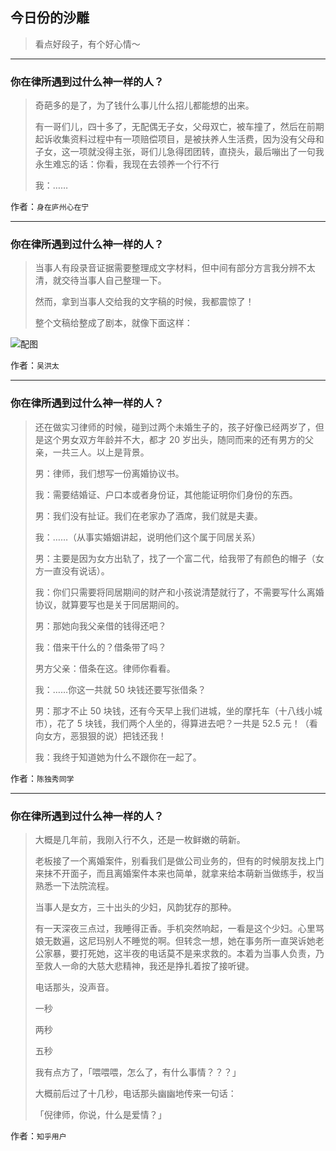 ## 今日份的沙雕

> 看点好段子，有个好心情～


 
---

### 你在律所遇到过什么神一样的人？

> 奇葩多的是了，为了钱什么事儿什么招儿都能想的出来。
> 
> 有一哥们儿，四十多了，无配偶无子女，父母双亡，被车撞了，然后在前期起诉收集资料过程中有一项赔偿项目，是被扶养人生活费，因为没有父母和子女，这一项就没得主张，哥们儿急得团团转，直挠头，最后嘣出了一句我永生难忘的话：你看，我现在去领养一个行不行
> 
> 我：……


作者：`身在庐州心在宁`

---

### 你在律所遇到过什么神一样的人？

> 当事人有段录音证据需要整理成文字材料，但中间有部分方言我分辨不太清，就交待当事人自己整理一下。
> 
> 然而，拿到当事人交给我的文字稿的时候，我都震惊了！
> 
> 整个文稿给整成了剧本，就像下面这样：



![配图](http://pic4.zhimg.com/70/v2-1d84bb41cd42d7da9de2cd5862c04753_b.jpg)


作者：`吴洪太`

---

### 你在律所遇到过什么神一样的人？

> 还在做实习律师的时候，碰到过两个未婚生子的，孩子好像已经两岁了，但是这个男女双方年龄并不大，都才 20 岁出头，随同而来的还有男方的父亲，一共三人。以上是背景。
> 
> 男：律师，我们想写一份离婚协议书。
> 
> 我：需要结婚证、户口本或者身份证，其他能证明你们身份的东西。
> 
> 男：我们没有扯证。我们在老家办了酒席，我们就是夫妻。
> 
> 我：……（从事实婚姻讲起，说明他们这个属于同居关系）
> 
> 男：主要是因为女方出轨了，找了一个富二代，给我带了有颜色的帽子（女方一直没有说话）。
> 
> 我：你们只需要将同居期间的财产和小孩说清楚就行了，不需要写什么离婚协议，就算要写也是关于同居期间的。
> 
> 男：那她向我父亲借的钱得还吧？
> 
> 我：借来干什么的？借条带了吗？
> 
> 男方父亲：借条在这。律师你看看。
> 
> 我：……你这一共就 50 块钱还要写张借条？
> 
> 男：那才不止 50 块钱，还有今天早上我们进城，坐的摩托车（十八线小城市），花了 5 块钱，我们两个人坐的，得算进去吧？一共是 52.5 元！（看向女方，恶狠狠的说）把钱还我！
> 
> 我：我终于知道她为什么不跟你在一起了。


作者：`陈独秀同学`

---

### 你在律所遇到过什么神一样的人？

> 大概是几年前，我刚入行不久，还是一枚鲜嫩的萌新。
> 
> 老板接了一个离婚案件，别看我们是做公司业务的，但有的时候朋友找上门来抹不开面子，而且离婚案件本来也简单，就拿来给本萌新当做练手，权当熟悉一下法院流程。
> 
> 当事人是女方，三十出头的少妇，风韵犹存的那种。
> 
> 有一天深夜三点过，我睡得正香。手机突然响起，一看是这个少妇。心里骂娘无数遍，这尼玛别人不睡觉的啊。但转念一想，她在事务所一直哭诉她老公家暴，要打死她，这半夜的电话莫不是来求救的。本着为当事人负责，乃至救人一命的大慈大悲精神，我还是挣扎着按了接听键。
> 
> 电话那头，没声音。
> 
> 一秒
> 
> 两秒
> 
> 五秒
> 
> 我有点方了，「喂喂喂，怎么了，有什么事情？？？」
> 
> 大概前后过了十几秒，电话那头幽幽地传来一句话：
> 
> 「倪律师，你说，什么是爱情？」


作者：`知乎用户`
